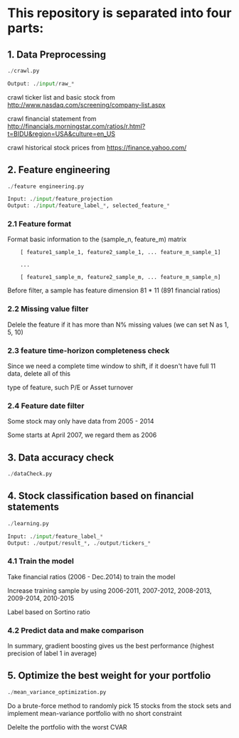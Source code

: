 # This repository is separated into four parts:

## 1. Data Preprocessing

```python
./crawl.py

Output: ./input/raw_*
```


crawl ticker list and basic stock from http://www.nasdaq.com/screening/company-list.aspx

crawl financial statement from http://financials.morningstar.com/ratios/r.html?t=BIDU&region=USA&culture=en_US

crawl historical stock prices from  https://finance.yahoo.com/

## 2. Feature engineering


```python
./feature engineering.py

Input: ./input/feature_projection
Output: ./input/feature_label_*, selected_feature_*
```


### 2.1 Feature format

Format basic information to the (sample_n, feature_m) matrix

		[ feature1_sample_1, feature2_sample_1, ... feature_m_sample_1]

		...

		[ feature1_sample_m, feature2_sample_m, ... feature_m_sample_n]

Before filter, a sample has feature dimension 81 * 11 (891 financial ratios)

### 2.2 Missing value filter

Delele the feature if it has more than N% missing values (we can set N as 1, 5, 10)

### 2.3 feature time-horizon completeness check

Since we need a complete time window to shift, if it doesn't have full 11 data, delete all of this 

type of feature, such P/E or Asset turnover

### 2.4 Feature date filter

Some stock may only have data from 2005 - 2014

Some starts at April 2007, we regard them as 2006

## 3. Data accuracy check

```python
./dataCheck.py
```

## 4. Stock classification based on financial statements

```python
./learning.py

Input: ./input/feature_label_*
Output: ./output/result_*, ./output/tickers_*
```

### 4.1 Train the model

Take financial ratios (2006 - Dec.2014) to train the model

Increase training sample by using 2006-2011, 2007-2012, 2008-2013, 2009-2014, 2010-2015

Label based on Sortino ratio

### 4.2 Predict data and make comparison

In summary, gradient boosting gives us the best performance (highest precision of label 1 in average)
	


## 5. Optimize the best weight for your portfolio

```python
./mean_variance_optimization.py
```

Do a brute-force method to randomly pick 15 stocks from the stock sets and implement mean-variance portfolio with no short constraint

Delelte the portfolio with the worst CVAR 



